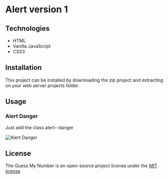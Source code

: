 # Alert version 1

## Technologies
* HTML
* Vanilla JavaScript
* CSS3

## Installation

This project can be installed by downloading the zip project and extracting on your web server projects folder.

## Usage

### Alert Danger

Just add the class alert--danger

![Alert Danger](screenshots/alert_1_danger_example)


## License
The Guess My Number is an open-source project license under the [MIT license](license)

